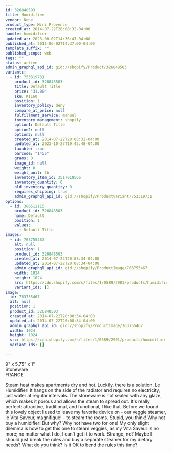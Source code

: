 ```yaml
---
id: 326848503
title: Humidifier
vendor: None
product_type: Mini Provence
created_at: 2014-07-22T20:08:32-04:00
handle: humidifier
updated_at: 2023-08-02T14:36:43-04:00
published_at: 2011-06-02T14:37:00-04:00
template_suffix: ""
published_scope: web
tags: ""
status: active
admin_graphql_api_id: gid://shopify/Product/326848503
variants:
  - id: 753319731
    product_id: 326848503
    title: Default Title
    price: "31.00"
    sku: K1160
    position: 1
    inventory_policy: deny
    compare_at_price: null
    fulfillment_service: manual
    inventory_management: shopify
    option1: Default Title
    option2: null
    option3: null
    created_at: 2014-07-22T20:08:32-04:00
    updated_at: 2023-10-27T19:42:48-04:00
    taxable: true
    barcode: "1455"
    grams: 0
    image_id: null
    weight: 0
    weight_unit: lb
    inventory_item_id: 3517018566
    inventory_quantity: 0
    old_inventory_quantity: 0
    requires_shipping: true
    admin_graphql_api_id: gid://shopify/ProductVariant/753319731
options:
  - id: 386512115
    product_id: 326848503
    name: Default
    position: 1
    values:
      - Default Title
images:
  - id: 763755467
    alt: null
    position: 1
    product_id: 326848503
    created_at: 2014-07-22T20:08:34-04:00
    updated_at: 2014-07-22T20:08:34-04:00
    admin_graphql_api_id: gid://shopify/ProductImage/763755467
    width: 1024
    height: 1024
    src: https://cdn.shopify.com/s/files/1/0589/2901/products/humidifier.jpeg?v=1406074114
    variant_ids: []
image:
  id: 763755467
  alt: null
  position: 1
  product_id: 326848503
  created_at: 2014-07-22T20:08:34-04:00
  updated_at: 2014-07-22T20:08:34-04:00
  admin_graphql_api_id: gid://shopify/ProductImage/763755467
  width: 1024
  height: 1024
  src: https://cdn.shopify.com/s/files/1/0589/2901/products/humidifier.jpeg?v=1406074114
  variant_ids: []

---
```


9" x 5.75" x 1"  
Stoneware  
FRANCE

Steam heat makes apartments dry and hot. Luckily, there is a solution. Le Humidifier! It hangs on the side of the radiator and requires no electricity, just water at regular intervals. The stoneware is not sealed with any glaze, which makes it porous and allows the steam to spread out. It's really perfect: attractive, traditional, and functional, I like that. Before we found this lovely object I used to leave my favorite device on - our veggie steamer, le Vita Saveur, magnifique! - to steam the rooms. Stupid, you think! Why not buy a humidifier! But why? Why not have two for one! My only slight dilemma is how to get this one to steam veggies, as my Vita Saveur is no more; no matter what I do, I can't get it to work. Strange, no? Maybe I should just break the rules and buy a separate steamer for my dietary needs? What do you think? Is it OK to bend the rules this time?